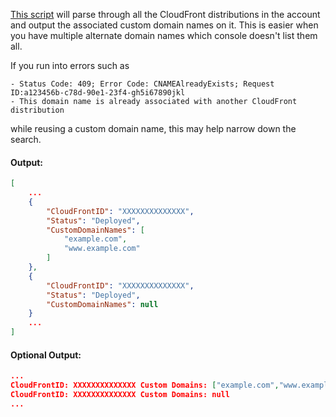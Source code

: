 [This script](list-alternate-domain-names.sh) will parse through all the CloudFront distributions in the account and output the associated custom domain names on it. This is easier when you have multiple alternate domain names which console doesn't list them all.

If you run into errors such as
```
- Status Code: 409; Error Code: CNAMEAlreadyExists; Request ID:a123456b-c78d-90e1-23f4-gh5i67890jkl
- This domain name is already associated with another CloudFront distribution
```
while reusing a custom domain name, this may help narrow down the search.

#### Output:
```json
[
    ...
    {
        "CloudFrontID": "XXXXXXXXXXXXXX",
        "Status": "Deployed",
        "CustomDomainNames": [
            "example.com",
            "www.example.com"
        ]
    },
    {
        "CloudFrontID": "XXXXXXXXXXXXXX",
        "Status": "Deployed",
        "CustomDomainNames": null
    }
    ...
]
```

#### Optional Output:
```json
...
CloudFrontID: XXXXXXXXXXXXXX Custom Domains: ["example.com","www.example.com"]
CloudFrontID: XXXXXXXXXXXXXX Custom Domains: null
...
```
